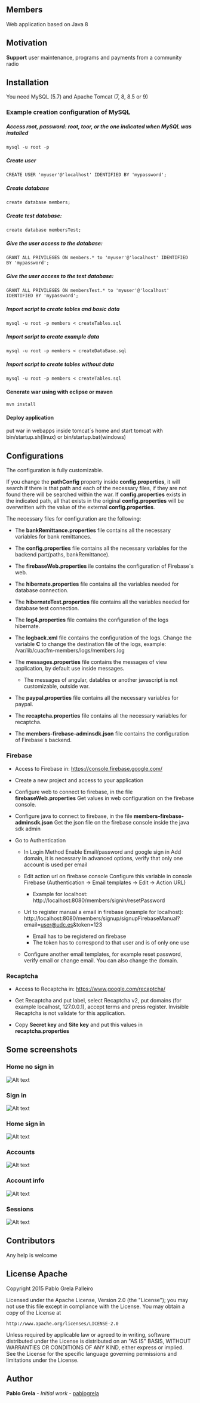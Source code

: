 ## Members

Web application based on Java 8

## Motivation

**Support** user maintenance, programs and payments from a community radio




## Installation

You need MySQL (5.7) and Apache Tomcat (7, 8, 8.5 or 9)


### Example creation configuration of MySQL

##### Access root, password: root, toor, or the one indicated when MySQL was installed
	mysql -u root -p

##### Create user
	CREATE USER 'myuser'@'localhost' IDENTIFIED BY 'mypassword';

##### Create database
	create database members;

##### Create test database:
	create database membersTest;

##### Give the user access to the database:
	GRANT ALL PRIVILEGES ON members.* to 'myuser'@'localhost' IDENTIFIED BY 'mypassword';

##### Give the user access to the test database:
	GRANT ALL PRIVILEGES ON membersTest.* to 'myuser'@'localhost' IDENTIFIED BY 'mypassword';

##### Import script to create tables and basic data
	mysql -u root -p members < createTables.sql

##### Import script to create example data
	mysql -u root -p members < createDataBase.sql
 
##### Import script to create tables without data
	mysql -u root -p members < createTables.sql

#### Generate war using with eclipse or maven
	mvn install

#### Deploy application
put war in webapps inside tomcat´s home and start tomcat with bin/startup.sh(linux) or bin/startup.bat(windows)






## Configurations

The configuration is fully customizable.

If you change the **pathConfig** property inside **config.properties**, it will search if there is that path and each of the necessary files, if they are not found there will be searched within the war.
If **config.properties** exists in the indicated path, all that exists in the original **config.properties** will be overwritten with the value of the external **config.properties**.


The necessary files for configuration are the following:

- The **bankRemittance.properties** file contains all the necessary variables for bank remittances.
- The **config.properties** file contains all the necessary variables for the backend part(paths, bankRemittance).
- The **firebaseWeb.properties** ile contains the configuration of Firebase´s web.
- The **hibernate.properties** file contains all the variables needed for database connection.
- The **hibernateTest.properties** file contains all the variables needed for database test connection.
- The **log4.properties** file contains the configuration of the logs hibernate.
- The **logback.xml** file contains the configuration of the logs. Change the variable **<file>C** to change the destination file of the logs, example:
 	<file>/var/lib/cuacfm-members/logs/members.log</file>
- The **messages.properties** file contains the messages of view application, by default use inside messages.
	- The messages of angular, datables or another javascript is not customizable, outside war.
- The **paypal.properties** file contains all the necessary variables for paypal.
- The **recaptcha.properties** file contains all the necessary variables for recaptcha.

- The **members-firebase-adminsdk.json** file contains the configuration of Firebase´s backend.


### Firebase

- Access to Firebase in:
	https://console.firebase.google.com/

- Create a new project and access to your application

- Configure web to connect to firebase, in the file **firebaseWeb.properties**
	Get values in web configuration on the firebase console.
	
- Configure java to connect to firebase, in the file **members-firebase-adminsdk.json**
	Get the json file on the firebase console inside the java sdk admin

- Go to Authentication

	- In Login Method
		Enable Email/password and google sign in
		Add domain, it is necessary 
		In advanced options, verify that only one account is used per email
	
	- Edit action url on firebase console
		Configure this variable in console Firebase (Authentication -> Email templates -> Edit -> Action URL)
		- Example for localhost:
			http://localhost:8080/members/signin/resetPassword
	
	- Url to register manual a email in firebase (example for localhost):
		http://localhost:8080/members/signup/signupFirebaseManual?email=user@udc.es&token=123
		- Email has to be registered on firebase
	    - The token has to correspond to that user and is of only one use
	
	- Configure another email templates, for example reset password, verify email or change email. You can also change the domain.


### Recaptcha

- Access to Recaptcha in:
	https://www.google.com/recaptcha/
	
- Get Recaptcha and put label, select Recaptcha v2, put domains (for example localhost, 127.0.0.1), accept terms and press register.
	Invisible Recaptcha is not validate for this application.
	
- Copy **Secret key** and **Site key** and put this values in **recaptcha.properties**





## Some screenshots
### **Home no sign in**
![Alt text](https://cloud.githubusercontent.com/assets/11063006/24579440/07dde01c-16f6-11e7-8a47-b6477f21f9b5.png "Home no sign in*")

### **Sign in**
![Alt text](https://cloud.githubusercontent.com/assets/11063006/24579433/fb21ff20-16f5-11e7-94d5-a6b17fe159ae.png "Sign in")

### **Home sign in**
![Alt text](https://cloud.githubusercontent.com/assets/11063006/24579446/1db4d710-16f6-11e7-98f3-1faa7fa0323f.png "Home sign in*")

### **Accounts**
![Alt text](https://cloud.githubusercontent.com/assets/11063006/24579531/da8219ba-16f7-11e7-95a0-60b333553d4a.png "Accounts")

### **Account info**
![Alt text](https://cloud.githubusercontent.com/assets/11063006/24579539/f464b3f6-16f7-11e7-831b-cc5d35c722da.png "Account info")

### **Sessions**
![Alt text](https://cloud.githubusercontent.com/assets/11063006/24579585/946b2f6a-16f8-11e7-959b-3d7bf6619068.png "Sessions")




## Contributors

Any help is welcome




## License Apache
 
   Copyright 2015 Pablo Grela Palleiro

Licensed under the Apache License, Version 2.0 (the "License");
you may not use this file except in compliance with the License.
You may obtain a copy of the License at

    http://www.apache.org/licenses/LICENSE-2.0

Unless required by applicable law or agreed to in writing, software
distributed under the License is distributed on an "AS IS" BASIS,
WITHOUT WARRANTIES OR CONDITIONS OF ANY KIND, either express or implied.
See the License for the specific language governing permissions and
limitations under the License.
 
## Author
**Pablo Grela** - *Initial work* - [pablogrela](https://github.com/pablogrela)


